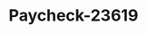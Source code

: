 ---
f_zip-code: 98506
f_state-code: WA
title: Paycheck-23619
f_phone: 360-236-9141
f_city-only: Olympia
f_address: 1905 4th Ave E Ste B Olympia
f_location-unique-id: '23619'
slug: paycheck-23619
updated-on: '2024-05-30T13:46:58.046Z'
created-on: '2024-05-30T13:36:59.803Z'
published-on: '2024-05-30T13:54:32.469Z'
f_city-state: cms/city/olympia-wa.md
f_company: cms/company/paycheck.md
f_state: cms/state/washington.md
layout: '[payday-loan].html'
tags: payday-loan
---